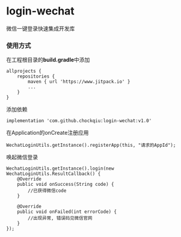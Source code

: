 # login-wechat
微信一键登录快速集成开发库

### 使用方式
在工程根目录的**build.gradle**中添加
```
allprojects {
	repositories {
		maven { url 'https://www.jitpack.io' }
		...
	}
}
```
添加依赖
```
implementation 'com.github.chockqiu:login-wechat:v1.0'
```

在Application的onCreate注册应用
```
WechatLoginUtils.getInstance().registerApp(this, "请求的AppId");
```
唤起微信登录
```
WechatLoginUtils.getInstance().login(new WechatLoginUtils.ResultCallback() {
    @Override
    public void onSuccess(String code) {
        //已获得微信code
    }

    @Override
    public void onFailed(int errorCode) {
        //出现异常, 错误码见微信官网
    }
});
```
